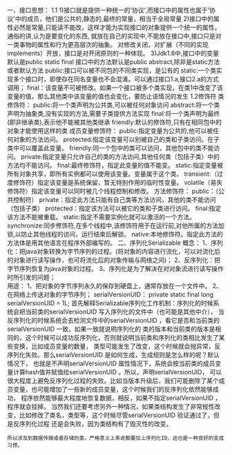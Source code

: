 一、接口思想：
   1.1
     1)接口就是提供一种统一的'协议',而接口中的属性也属于'协议'中的成员，他们是公共的,静态的,最终的常量，相当于全局常量
     2)接口中的属性必然是常量,只能读不能改，这样才能为实现接口的对象提供一个统一的属性。通俗的讲,认为是要变化的东西,
       就放在自己的实现中,不能放在接口中,接口只是对一类事物的属性和行为更高层次的抽象。
       对修改关闭，对扩展（不同的实现implements）开放，接口是对开闭原则的一种体现。
     3)Jdk1.8中,接口中的变量默认是public static final
                接口中的方法默认是public abstract,除非是static方法或者默认方法
       public:接口可以被不同包的不同类实现，是公有的
       static:一个类实现多个接口时，即使存在同名变量也不会混淆。可以通过接口1.a,接口2.a的方式调用；
       final：该变量不可被修改。如果一个接口被多个类实现，在类1中改变了该变量的值，那么其他类中该变量的值也会变化，要防止该情况的发生
    1.2修饰符
        类修饰符：
	        public:将一个类声明为公共类,可以被任何对象访问
	        abstract:将一个类声明为抽象类,没有实现的方法,需要子类提供方法实现
	        final:将一个类声明为最终(即非继承类),表示他不能被其他类继承
	        friendly:默认的修饰符,只有在相同包中的对象才能使用这样的类
		成员变量修饰符：
			public:指定变量为公共的,他可以被任何对象的方法访问。
			protected:指定该变量可以别被自己的类和子类访问。在子类中可以覆盖此变量。
			friendly:同一个包中的类可以访问，其他包中的类不能访问。
			private:指定变量只允许自己的类的方法访问,其他任何类（包括子类）中的方法均不能访问。
			final:最终修饰符，指定此变量的值不能变。
			static:指定变量被所有对象共享，即所有实例都可以使用该变量。变量属于这个类。
			transient:（过度修饰符）指定该变量是系统保留，暂无特别作用的临时性变量。
			volatile（易失修饰符）指定该变量可以同时被几个线程控制和修改。
		方法修饰符：
			public：（公共控制符）
			private：指定此方法只能有自己类等方法访问，其他的类不能访问（包括子类）
			protected：指定该方法可以被它的类和子类进行访问。
			final:指定该方法不能被重载。
			static:指定不需要实例化就可以激活的一个方法。
			synchronize:同步修饰符,在多个线程中,该修饰符用于在运行前,对他所属的方法加锁,以防止其他线程的访问，运行结束后解锁。
			native:本地修饰符。指定此方法的方法体是用其他语言在程序外部编写的。
二、序列化Serializable
	概念：
		1、序列化：把java对象转换为字节序列的过程。(将对象的内容进行流化，可以对流化后的对象进行读写操作，也可将流化后的对象传输与网络之间)；
		2、反序列化：把字节序列恢复为java对象的过程。
		3、序列化是为了解决在对对象流进行读写操作时所引发的问题；  	
	用途：
		1、把对象的字节序列永久的保存到硬盘上，通常存放在一个文件中。
		2、在网络上传送对象的字节序列；
	serialVersionUID：
	private static final long serialVersionUID = 1L;
	首先解释Serializable序列化工作机制：序列化的时候系统会把当前类的serialVersionUID 写入序列化的文件中（也可能是其他中介），
	当反序列化的时候系统会去检测文件中的serialVersionUID ，看它是否和当前类的serialVersionUID 一致，如果一致就说明序列化的
	类的版本和当前类的版本是相同的，这个时候可以成功反序列化，否则就说明当前类和序列化的类相比发生了某些变换，比如成员变量的数量，
	类型可能发生了改变，这个时候就会抛异常，反序列化失败。那么serialVersionUID 是如何生成，生成规则是怎么样的呢？默认情况下，
	也就是不声明serialVersionUID 属性情况下，系统会按当前类的成员变量计算hash值并赋值给serialVersionUID 。所以，声明serialVersionUID，
	可以很大程度上避免反序列化过程的失败。比如当版本升级后，我们可能删除了某个成员变量，也可能增加了一些新的成员变量，这个时候我们的反序列化依然能够成功，
	程序依然能够最大程度地恢复数据，相反，如果不指定serialVersionUID ，程序就会挂掉。
	当然我们还要考虑另外一种情况，如果类结构发生了非常规性改变，比如修改了类名，类型等，这个时候尽管serialVersionUID 验证通过了，但是反序列化过程
	还是会失败，因为类结构有了毁灭性的改变。
	
	所以涉及到数据传输或者存储的类，严格意义上来说都要加上序列化ID，这也是一种良好的变成习惯。